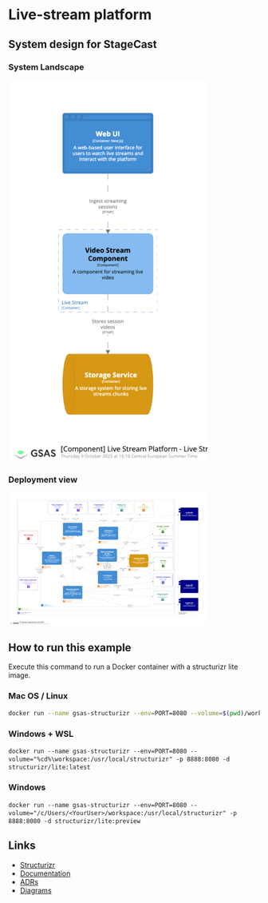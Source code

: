 # Live-stream platform

## System design for StageCast

### System Landscape
![Component View](workspace/.structurizr/1/images/Component-002-thumbnail.png)

### Deployment view
![Deployment view](workspace/.structurizr/1/images/Deployment-001-thumbnail.png)

## How to run this example

Execute this command to run a Docker container with a structurizr lite image.

### Mac OS / Linux

```bash
docker run --name gsas-structurizr --env=PORT=8080 --volume=$(pwd)/workspace:/usr/local/structurizr -p 8888:8080 -d structurizr/lite:latest
```

### Windows + WSL

```commandline
docker run --name gsas-structurizr --env=PORT=8080 --volume="%cd%\workspace:/usr/local/structurizr" -p 8888:8080 -d structurizr/lite:latest
```

### Windows

```commandline
docker run --name gsas-structurizr --env=PORT=8080 --volume="/c/Users/<YourUser>/workspace:/usr/local/structurizr" -p 8888:8080 -d structurizr/lite:preview
```

## Links
* [Structurizr](http://localhost:8888/)
* [Documentation](http://localhost:8888/workspace/documentation)
* [ADRs](http://localhost:8888/workspace/decisions)
* [Diagrams](http://localhost:8888/workspace/explore)